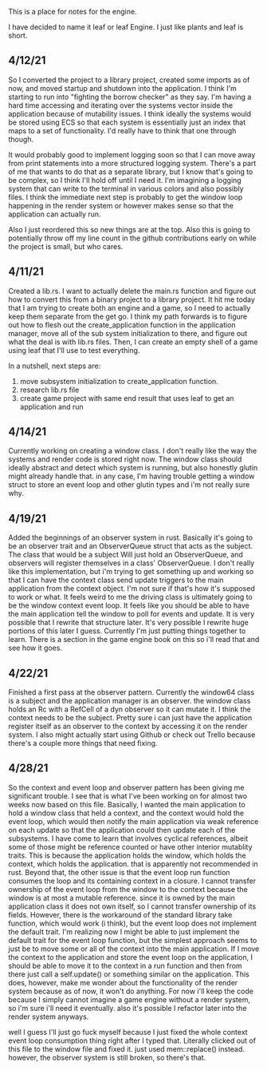 This is a place for notes for the engine.

I have decided to name it leaf or leaf Engine. I just like plants and leaf is short.

## 4/12/21

So I converted the project to a library project, created some imports as of now,
and moved startup and shutdown into the application. I think I'm starting to run into
"fighting the borrow checker" as they say. I'm having a hard time accessing and iterating
over the systems vector inside the application because of mutability issues. I think ideally
the systems would be stored using ECS so that each system is essentially just an index that maps
to a set of functionality. I'd really have to think that one through though.

It would probably good to implement logging soon so that I can move away from print
statements into a more structured logging system. There's a part of me that wants to
do that as a separate library, but I know that's going to be complex, so I think I'll hold off until
I need it. I'm imagining a logging system that can write to the terminal in various colors
and also possibly files. I think the immediate next step is probably to get the window loop happening
in the render system or however makes sense so that the application can actually run.

Also I just reordered this so new things are at the top. Also this is going to
potentially throw off my line count in the github contributions early on while
the project is small, but who cares.

## 4/11/21

Created a lib.rs. I want to actually delete the main.rs function and figure out
how to convert this from a binary project to a library project. It hit me today
that I am trying to create both an engine and a game, so I need to actually keep
them separate from the get go. I think my path forwards is to figure out how to
flesh out the create_application function in the application manager, move all of
the sub system initialization to there, and figure out what the deal is with lib.rs
files. Then, I can create an empty shell of a game using leaf that I'll use to test
everything.

In a nutshell, next steps are:
1. move subsystem initialization to create_application function.
2. research lib.rs file
3. create game project with same end result that uses leaf to get an application
and run

## 4/14/21

Currently working on creating a window class. I don't really like the way the
systems and render code is stored right now. The window class should ideally abstract
and detect which system is running, but also honestly glutin might already handle that.
in any case, I'm having trouble getting a window struct to store an event loop
and other glutin types and i'm not really sure why.

## 4/19/21

Added the beginnings of an observer system in rust. Basically it's going to be an observer
trait and an ObserverQueue struct that acts as the subject. The class that would be a subject Will
just hold an ObserverQueue, and observers will register themselves in a class' ObserverQueue.
I don't really like this implementation, but i'm trying to get something up and working so that I can have
the context class send update triggers to the main application from the context object.
I'm not sure if that's how it's supposed to work or what. It feels weird to me the driving class
is ultimately going to be the window context event loop. It feels like you should be able to
have the main application tell the window to poll for events and update. It is very possible that
I rewrite that structure later. It's very possible I rewrite huge portions of this later I guess.
Currently I'm just putting things together to learn. There is a section in the game engine book on
this so i'll read that and see how it goes.

## 4/22/21

Finished a first pass at the observer pattern. Currently the window64 class is a subject
and the application manager is an observer. the window class holds an Rc with a RefCell
of a dyn observer so it can mutate it. I think the context needs to be the subject. Pretty sure
i can just have the application register itself as an observer to the context by accessing it on
the render system. I also might actually start using Github or check out Trello because
there's a couple more things that need fixing.

## 4/28/21

So the context and event loop and observer pattern has been giving me significant trouble.
I see that is what I've been working on for almost two weeks now based on this file. Basically,
I wanted the main application to hold a window class that held a context, and the context would
hold the event loop, which would then notify the main application via weak reference on each update
so that  the application could then update each of the subsystems. I have come to learn that involves
cyclical references, albeit some of those might be reference counted or have other interior mutablity
traits. This is because the application holds the window, which holds the context, which holds the application.
that is apparently not recommended in rust. Beyond that, the other issue is that the event loop run function consumes
the loop and its containing context in a closure. I cannot transfer ownership of the event loop from
the window to the context because the window is at most a mutable reference. since it is owned by the
main application class it does not own itself, so I cannot transfer ownership of its fields. However,
there is the workaround of the standard library take function, which would work (i think), but
the event loop does not implement the default trait. I'm realizing now I might be able to
just implement the default trait for the event loop function, but the simplest approach
seems to just be to move some or all of the context into the main application. If I move the
context to the application and store the event loop on the application, I should be able to move it
to the context in a run function and then from there just call a self.update() or something
similar on the application. This does, however, make me wonder about the functionality of the
render system because as of now, it won't do anything. For now i'll keep the code because I
simply cannot imagine a game engine without a render system, so i'm sure i'll need it eventually.
also it's possible I refactor later into the render system anyways.

well I guess I'll just go fuck myself because I just fixed the whole context event loop consumption thing
right after I typed that. Literally clicked out of this file to the window file and fixed it.
just used mem::replace() instead. however, the observer system is still broken, so there's that.

